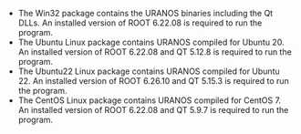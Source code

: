- The Win32 package contains the URANOS binaries including the Qt DLLs. An installed version of ROOT 6.22.08 is required to run the program. 
- The Ubuntu Linux package contains URANOS compiled for Ubuntu 20. An installed version of ROOT 6.22.08 and QT 5.12.8 is required to run the program.
- The Ubuntu22 Linux package contains URANOS compiled for Ubuntu 22. An installed version of ROOT 6.26.10 and QT 5.15.3 is required to run the program.
- The CentOS Linux package contains URANOS compiled for CentOS 7. An installed version of ROOT 6.22.08 and QT 5.9.7 is required to run the program.
